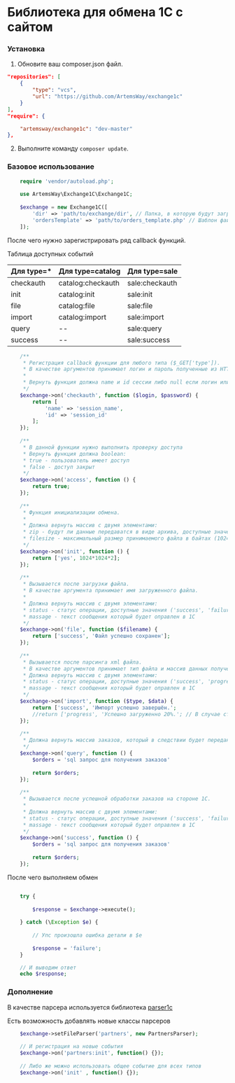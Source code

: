 # Библиотека для обмена 1С с сайтом

### Установка

1. Обновите ваш composer.json файл.

```json
"repositories": [
    {
        "type": "vcs",
        "url": "https://github.com/ArtemsWay/exchange1c"
    }
],
"require": {

    "artemsway/exchange1c": "dev-master"
},
```

2. Выполните команду ``` composer update ```.

### Базовое использование

```php
    require 'vendor/autoload.php';
    
    use ArtemsWay\Exchange1C\Exchange1C;
    
    $exchange = new Exchange1C([
        'dir' => 'path/to/exchange/dir', // Папка, в которую будут загружаться файлы обмена
        'ordersTemplate' => 'path/to/orders_template.php' // Шаблон файла заказов
    ]);
```

После чего нужно зарегистрировать ряд callback функций.

Таблица доступных событий

| Для type=*   | Для type=catalog  | Для type=sale  |
| --------- | ----------------- | -------------- |
| checkauth | catalog:checkauth | sale:checkauth |
| init | catalog:init | sale:init |
| file | catalog:file | sale:file |
| import | catalog:import | sale:import |
| query | -- | sale:query |
| success | -- | sale:success |
    
```php
    /**
     * Регистрация callback функции для любого типа ($_GET['type']).
     * В качестве аргументов принимает логин и пароль полученные из HTTP-аутентификации.
     *
     * Вернуть функция должна name и id сессии либо null если логин или пароль не подходит
     */
    $exchange->on('checkauth', function ($login, $password) {
        return [
            'name' => 'session_name',
            'id' => 'session_id'
        ];
    });
    
    /**
     * В данной функции нужно выполнить проверку доступа
     * Вернуть функция должна boolean:
     * true - пользователь имеет доступ
     * false - доступ закрыт
     */
    $exchange->on('access', function () {
        return true;
    });
    
    /**
     * Функция инициализации обмена.
     *
     * Должна вернуть массив с двумя элементами:
     * zip - будут ли данные передаватся в виде архива, доступные значения ('yes', 'no'),
     * filesize - максимальный размер принимаемого файла в байтах (1024 = 1КБ), в php по умолчанию upload_max_filesize=2M
     */
    $exchange->on('init', function () {
        return ['yes', 1024*1024*2];
    });
    
    /**
     * Вызывается после загрузки файла.
     * В качестве аргумента принимает имя загруженного файла.
     *
     * Должна вернуть массив с двумя элементами:
     * status - статус операции, доступные значения ('success', 'failure'),
     * massage - текст сообщения который будет оправлен в 1С
     */
    $exchange->on('file', function ($filename) {
        return ['success', 'Файл успешно сохранен'];
    });
    
    /**
     * Вызывается после парсинга xml файла.
     * В качестве аргументов принимает тип файла и массив данных полученных при парсинге xml файла.
     * Должна вернуть массив с двумя элементами:
     * status - статус операции, доступные значения ('success', 'progress', 'failure'),
     * massage - текст сообщения который будет оправлен в 1С
     */
    $exchange->on('import', function ($type, $data) {
        return ['success', 'Импорт успешно завершён.';
        //return ['progress', 'Успешно загруженно 20%.'; // В случае статуса 'progress', 1С выполнит тот же запрос пока система не вернет статус 'success'.
    });
    
    /**
     * Должна вернуть массив заказов, который в следствии будет передан в файл ordersTemplate.
     */
    $exchange->on('query', function () {
        $orders = 'sql запрос для получения заказов'
    
        return $orders;
    });
    
    /**
     * Вызывается после успешной обработки заказов на стороне 1С.
     *
     * Должна вернуть массив с двумя элементами:
     * status - статус операции, доступные значения ('success', 'failure'),
     * massage - текст сообщения который будет оправлен в 1С
     */
    $exchange->on('success', function () {
        $orders = 'sql запрос для получения заказов'
    
        return $orders;
    });
```

После чего выполняем обмен

```php

    try {
    
        $response = $exchange->execute();
        
    } catch (\Exception $e) {
    
        // Упс произошла ошибка детали в $e
        
        $response = 'failure';
    }

    // И выводим ответ
    echo $response;
```

### Дополнение

В качестве парсера используется библиотека [parser1c](https://github.com/ArtemsWay/parser1c)

Есть возможность добавлять новые классы парсеров

```php
    $exchange->setFileParser('partners', new PartnersParser);
    
    // И регистрация на новые события
    $exchange->on('partners:init', function() {});
    
    // Либо же можно использовать общее событие для всех типов
    $exchange->on('init' , function() {});
```